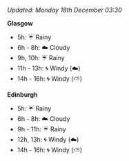 *Updated: Monday 18th December 03:30*

**Glasgow**

* 5h: :umbrella: Rainy
* 6h - 8h: :cloud: Cloudy
* 9h, 10h: :umbrella: Rainy
* 11h - 13h: :cyclone: Windy (:cloud:)
* 14h - 16h: :cyclone: Windy (:partly_sunny:)

**Edinburgh**

* 5h: :umbrella: Rainy
* 6h - 8h: :cloud: Cloudy
* 9h - 11h: :umbrella: Rainy
* 12h, 13h: :cyclone: Windy (:cloud:)
* 14h - 16h: :cyclone: Windy (:partly_sunny:)

